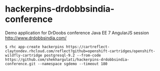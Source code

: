 hackerpins-drdobbsindia-conference
==================================

Demo application for DrDoobs conference Java EE 7 AngularJS session http://www.drdobbsindia.com/

```
$ rhc app-create hackerpins https://cartreflect-claytondev.rhcloud.com/reflect?github=openshift-cartridges/openshift-wildfly-cartridge postgresql-9.2 --from-code https://github.com/shekhargulati/hackerpins-drdobbsindia-conference.git --namespace sgdemo --timeout 180
```
